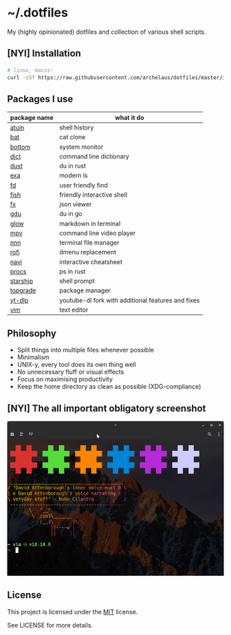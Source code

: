 # ~/.dotfiles
My (highly opinionated) dotfiles and collection of various shell scripts.

## [NYI] Installation

```sh
# linux, macos:
curl -sSf https://raw.githubusercontent.com/archelaus/dotfiles/master/install.sh | sh
```

## Packages I use

| package name | what it do |
| - | - |
[atuin](https://atuin.sh/) | shell history
[bat](https://github.com/sharkdp/bat) | cat clone
[bottom](https://clementtsang.github.io/bottom/) | system monitor
[dict](https://github.com/BetaPictoris/dict) | command line dictionary
[dust](https://github.com/repos/bootandy/dust) | du in rust
[exa](https://the.exa.website/) | modern ls
[fd](https://github.com/sharkdp/fd) | user friendly find
[fish](https://fishshell.com/) | friendly interactive shell
[fx](https://fx.wtf/) | json viewer
[gdu](https://github.com/dundee/gdu) | du in go
[glow](https://github.com/charmbracelet/glow) | markdown in terminal
[mpv](https://github.com/mpv-player/mpv) | command line video player
[nnn](https://github.com/jarun/nnn) | terminal file manager
[rofi](https://github.com/davatorium/rofi) | dmenu replacement
[navi](https://github.com/denisidoro/navi) | interactive cheatsheet
[procs](https://github.com/dalance/procs) | ps in rust
[starship](https://starship.rs/) | shell prompt
[topgrade](https://github.com/r-darwish/topgrade) | package manager
[yt-dlp](https://github.com/yt-dlp/yt-dlp) | youtube-dl fork with additional features and fixes
[vim](https://www.vim.org/) | text editor

## Philosophy
- Split things into multiple files whenever possible
- Minimalism
- UNIX-y, every tool does its own thing well
- No unnecessary fluff or visual effects
- Focus on maximising productivity
- Keep the home directory as clean as possible (XDG-compliance)

## [NYI] The all important obligatory screenshot

![desktop rice](desktop.png)

## License

This project is licensed under the
[MIT](https://en.wikipedia.org/wiki/MIT_License) license.

See LICENSE for more details.
